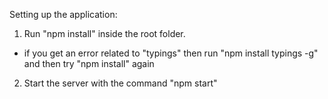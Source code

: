 Setting up the application:

1. Run "npm install" inside the root folder.
* if you get an error related to "typings" then run "npm install typings -g"
and then try "npm install" again

2. Start the server with the command "npm start"